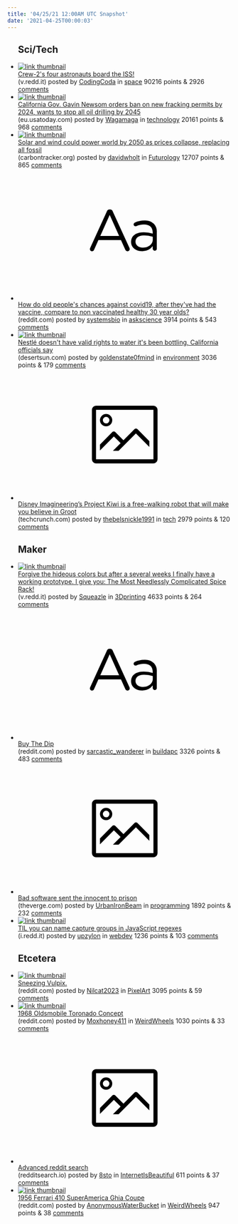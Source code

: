 ```yaml
---
title: '04/25/21 12:00AM UTC Snapshot'
date: '2021-04-25T00:00:03'
---
```

<ul>
<h2>Sci/Tech</h2>

<li><a href='https://v.redd.it/tu3z15d204v61'><img src='https://b.thumbs.redditmedia.com/6r8ks3Ij1T-NeEkQaSCthMQod1XUjsV6AL0FHGozjGM.jpg' alt='link thumbnail'></a><div><div class='linkTitle'><a href='https://v.redd.it/tu3z15d204v61'>Crew-2's four astronauts board the ISS!</a></div>(v.redd.it) posted by <a href='https://www.reddit.com/user/CodingCoda'>CodingCoda</a> in <a href='https://www.reddit.com/r/space'>space</a> 90216 points & 2926 <a href='https://www.reddit.com/r/space/comments/mxid7v/crew2s_four_astronauts_board_the_iss/'>comments</a></div></li>

<li><a href='https://eu.usatoday.com/story/news/nation/2021/04/23/california-gavin-newsom-ban-fracking-permits-2024-oil-drilling/7357588002/'><img src='https://b.thumbs.redditmedia.com/xP0iKhMci7YXOBPmb_HaL7onmLq2hCqpIEyy4B0fiaM.jpg' alt='link thumbnail'></a><div><div class='linkTitle'><a href='https://eu.usatoday.com/story/news/nation/2021/04/23/california-gavin-newsom-ban-fracking-permits-2024-oil-drilling/7357588002/'>California Gov. Gavin Newsom orders ban on new fracking permits by 2024, wants to stop all oil drilling by 2045</a></div>(eu.usatoday.com) posted by <a href='https://www.reddit.com/user/Wagamaga'>Wagamaga</a> in <a href='https://www.reddit.com/r/technology'>technology</a> 20161 points & 968 <a href='https://www.reddit.com/r/technology/comments/mxkg16/california_gov_gavin_newsom_orders_ban_on_new/'>comments</a></div></li>

<li><a href='https://carbontracker.org/solar-and-wind-can-meet-world-energy-demand-100-times-over-renewables/'><img src='https://b.thumbs.redditmedia.com/cS3G2_lEfOehLl38RSBywo70GQaPJ5QEsX2IFOBc2-c.jpg' alt='link thumbnail'></a><div><div class='linkTitle'><a href='https://carbontracker.org/solar-and-wind-can-meet-world-energy-demand-100-times-over-renewables/'>Solar and wind could power world by 2050 as prices collapse, replacing all fossil</a></div>(carbontracker.org) posted by <a href='https://www.reddit.com/user/davidwholt'>davidwholt</a> in <a href='https://www.reddit.com/r/Futurology'>Futurology</a> 12707 points & 865 <a href='https://www.reddit.com/r/Futurology/comments/mxbel7/solar_and_wind_could_power_world_by_2050_as/'>comments</a></div></li>

<li><a href='https://www.reddit.com/r/askscience/comments/mxiais/how_do_old_peoples_chances_against_covid19_after/'><svg version='1.1' viewBox='-34 -12 104 64' preserveAspectRatio='xMidYMid slice' xmlns='http://www.w3.org/2000/svg' xmlns:xlink='http://www.w3.org/1999/xlink'>
    <title>text link thumbnail</title>
    <path d='M12.19,8.84a1.45,1.45,0,0,0-1.4-1h-.12a1.46,1.46,0,0,0-1.42,1L1.14,26.56a1.29,1.29,0,0,0-.14.59,1,1,0,0,0,1,1,1.12,1.12,0,0,0,1.08-.77l2.08-4.65h11l2.08,4.59a1.24,1.24,0,0,0,1.12.83,1.08,1.08,0,0,0,1.08-1.08,1.64,1.64,0,0,0-.14-.57ZM6.08,20.71l4.59-10.22,4.6,10.22Z'>
    </path>
    <path d='M32.24,14.78A6.35,6.35,0,0,0,27.6,13.2a11.36,11.36,0,0,0-4.7,1,1,1,0,0,0-.58.89,1,1,0,0,0,.94.92,1.23,1.23,0,0,0,.39-.08,8.87,8.87,0,0,1,3.72-.81c2.7,0,4.28,1.33,4.28,3.92v.5a15.29,15.29,0,0,0-4.42-.61c-3.64,0-6.14,1.61-6.14,4.64v.05c0,2.95,2.7,4.48,5.37,4.48a6.29,6.29,0,0,0,5.19-2.48V26.9a1,1,0,0,0,1,1,1,1,0,0,0,1-1.06V19A5.71,5.71,0,0,0,32.24,14.78Zm-.56,7.7c0,2.28-2.17,3.89-4.81,3.89-1.94,0-3.61-1.06-3.61-2.86v-.06c0-1.8,1.5-3,4.2-3a15.2,15.2,0,0,1,4.22.61Z'>
    </path>
    </svg></a><div><div class='linkTitle'><a href='https://www.reddit.com/r/askscience/comments/mxiais/how_do_old_peoples_chances_against_covid19_after/'>How do old people's chances against covid19, after they've had the vaccine, compare to non vaccinated healthy 30 year olds?</a></div>(reddit.com) posted by <a href='https://www.reddit.com/user/systemsbio'>systemsbio</a> in <a href='https://www.reddit.com/r/askscience'>askscience</a> 3914 points & 543 <a href='https://www.reddit.com/r/askscience/comments/mxiais/how_do_old_peoples_chances_against_covid19_after/'>comments</a></div></li>

<li><a href='https://www.desertsun.com/story/news/environment/2021/04/23/california-officials-tell-nestle-halt-authorized-water-diversions/7353217002/'><img src='https://b.thumbs.redditmedia.com/opoVl1QLv_91joVUu4A9MzjJHSwZihLXcKwC88yvPaA.jpg' alt='link thumbnail'></a><div><div class='linkTitle'><a href='https://www.desertsun.com/story/news/environment/2021/04/23/california-officials-tell-nestle-halt-authorized-water-diversions/7353217002/'>Nestlé doesn't have valid rights to water it's been bottling, California officials say</a></div>(desertsun.com) posted by <a href='https://www.reddit.com/user/goldenstate0fmind'>goldenstate0fmind</a> in <a href='https://www.reddit.com/r/environment'>environment</a> 3036 points & 179 <a href='https://www.reddit.com/r/environment/comments/mxdnh2/nestlé_doesnt_have_valid_rights_to_water_its_been/'>comments</a></div></li>

<li><a href='https://techcrunch.com/2021/04/23/disney-imagineerings-project-kiwi-is-free-walking-robot-that-will-make-you-believe-in-groot/'><svg version='1.1' viewBox='-34 -14 104 64' preserveAspectRatio='xMidYMid meet' xmlns='http://www.w3.org/2000/svg' xmlns:xlink='http://www.w3.org/1999/xlink'>
    <title>link thumbnail</title>
    <path d='M32,4H4A2,2,0,0,0,2,6V30a2,2,0,0,0,2,2H32a2,2,0,0,0,2-2V6A2,2,0,0,0,32,4ZM4,30V6H32V30Z'></path>
    <path d='M8.92,14a3,3,0,1,0-3-3A3,3,0,0,0,8.92,14Zm0-4.6A1.6,1.6,0,1,1,7.33,11,1.6,1.6,0,0,1,8.92,9.41Z'></path>
    <path d='M22.78,15.37l-5.4,5.4-4-4a1,1,0,0,0-1.41,0L5.92,22.9v2.83l6.79-6.79L16,22.18l-3.75,3.75H15l8.45-8.45L30,24V21.18l-5.81-5.81A1,1,0,0,0,22.78,15.37Z'></path>
    </svg></a><div><div class='linkTitle'><a href='https://techcrunch.com/2021/04/23/disney-imagineerings-project-kiwi-is-free-walking-robot-that-will-make-you-believe-in-groot/'>Disney Imagineering’s Project Kiwi is a free-walking robot that will make you believe in Groot</a></div>(techcrunch.com) posted by <a href='https://www.reddit.com/user/thebelsnickle1991'>thebelsnickle1991</a> in <a href='https://www.reddit.com/r/tech'>tech</a> 2979 points & 120 <a href='https://www.reddit.com/r/tech/comments/mxegkq/disney_imagineerings_project_kiwi_is_a/'>comments</a></div></li>

<h2>Maker</h2>

<li><a href='https://v.redd.it/dj5tk16rf5v61'><img src='https://b.thumbs.redditmedia.com/3Oig37jnqLwqrdbjBJYyvV-EC6RP4GhsZYSLXCvvmog.jpg' alt='link thumbnail'></a><div><div class='linkTitle'><a href='https://v.redd.it/dj5tk16rf5v61'>Forgive the hideous colors but after a several weeks I finally have a working prototype. I give you: The Most Needlessly Complicated Spice Rack!</a></div>(v.redd.it) posted by <a href='https://www.reddit.com/user/Squeazle'>Squeazle</a> in <a href='https://www.reddit.com/r/3Dprinting'>3Dprinting</a> 4633 points & 264 <a href='https://www.reddit.com/r/3Dprinting/comments/mxnmez/forgive_the_hideous_colors_but_after_a_several/'>comments</a></div></li>

<li><a href='https://www.reddit.com/r/buildapc/comments/mxcxl1/buy_the_dip/'><svg version='1.1' viewBox='-34 -12 104 64' preserveAspectRatio='xMidYMid slice' xmlns='http://www.w3.org/2000/svg' xmlns:xlink='http://www.w3.org/1999/xlink'>
    <title>text link thumbnail</title>
    <path d='M12.19,8.84a1.45,1.45,0,0,0-1.4-1h-.12a1.46,1.46,0,0,0-1.42,1L1.14,26.56a1.29,1.29,0,0,0-.14.59,1,1,0,0,0,1,1,1.12,1.12,0,0,0,1.08-.77l2.08-4.65h11l2.08,4.59a1.24,1.24,0,0,0,1.12.83,1.08,1.08,0,0,0,1.08-1.08,1.64,1.64,0,0,0-.14-.57ZM6.08,20.71l4.59-10.22,4.6,10.22Z'>
    </path>
    <path d='M32.24,14.78A6.35,6.35,0,0,0,27.6,13.2a11.36,11.36,0,0,0-4.7,1,1,1,0,0,0-.58.89,1,1,0,0,0,.94.92,1.23,1.23,0,0,0,.39-.08,8.87,8.87,0,0,1,3.72-.81c2.7,0,4.28,1.33,4.28,3.92v.5a15.29,15.29,0,0,0-4.42-.61c-3.64,0-6.14,1.61-6.14,4.64v.05c0,2.95,2.7,4.48,5.37,4.48a6.29,6.29,0,0,0,5.19-2.48V26.9a1,1,0,0,0,1,1,1,1,0,0,0,1-1.06V19A5.71,5.71,0,0,0,32.24,14.78Zm-.56,7.7c0,2.28-2.17,3.89-4.81,3.89-1.94,0-3.61-1.06-3.61-2.86v-.06c0-1.8,1.5-3,4.2-3a15.2,15.2,0,0,1,4.22.61Z'>
    </path>
    </svg></a><div><div class='linkTitle'><a href='https://www.reddit.com/r/buildapc/comments/mxcxl1/buy_the_dip/'>Buy The Dip</a></div>(reddit.com) posted by <a href='https://www.reddit.com/user/sarcastic_wanderer'>sarcastic_wanderer</a> in <a href='https://www.reddit.com/r/buildapc'>buildapc</a> 3326 points & 483 <a href='https://www.reddit.com/r/buildapc/comments/mxcxl1/buy_the_dip/'>comments</a></div></li>

<li><a href='https://www.theverge.com/2021/4/23/22399721/uk-post-office-software-bug-criminal-convictions-overturned'><svg version='1.1' viewBox='-34 -14 104 64' preserveAspectRatio='xMidYMid meet' xmlns='http://www.w3.org/2000/svg' xmlns:xlink='http://www.w3.org/1999/xlink'>
    <title>link thumbnail</title>
    <path d='M32,4H4A2,2,0,0,0,2,6V30a2,2,0,0,0,2,2H32a2,2,0,0,0,2-2V6A2,2,0,0,0,32,4ZM4,30V6H32V30Z'></path>
    <path d='M8.92,14a3,3,0,1,0-3-3A3,3,0,0,0,8.92,14Zm0-4.6A1.6,1.6,0,1,1,7.33,11,1.6,1.6,0,0,1,8.92,9.41Z'></path>
    <path d='M22.78,15.37l-5.4,5.4-4-4a1,1,0,0,0-1.41,0L5.92,22.9v2.83l6.79-6.79L16,22.18l-3.75,3.75H15l8.45-8.45L30,24V21.18l-5.81-5.81A1,1,0,0,0,22.78,15.37Z'></path>
    </svg></a><div><div class='linkTitle'><a href='https://www.theverge.com/2021/4/23/22399721/uk-post-office-software-bug-criminal-convictions-overturned'>Bad software sent the innocent to prison</a></div>(theverge.com) posted by <a href='https://www.reddit.com/user/UrbanIronBeam'>UrbanIronBeam</a> in <a href='https://www.reddit.com/r/programming'>programming</a> 1892 points & 232 <a href='https://www.reddit.com/r/programming/comments/mxkou6/bad_software_sent_the_innocent_to_prison/'>comments</a></div></li>

<li><a href='https://i.redd.it/04oncp55n0v61.png'><img src='https://b.thumbs.redditmedia.com/2-aKBc_OBkCnlF1dxG5qU2Jph-11FgK0GRDR_A1dY_Q.jpg' alt='link thumbnail'></a><div><div class='linkTitle'><a href='https://i.redd.it/04oncp55n0v61.png'>TIL you can name capture groups in JavaScript regexes</a></div>(i.redd.it) posted by <a href='https://www.reddit.com/user/upzylon'>upzylon</a> in <a href='https://www.reddit.com/r/webdev'>webdev</a> 1236 points & 103 <a href='https://www.reddit.com/r/webdev/comments/mx8yjr/til_you_can_name_capture_groups_in_javascript/'>comments</a></div></li>

<h2>Etcetera</h2>

<li><a href='https://www.reddit.com/gallery/mxg9kq'><img src='https://b.thumbs.redditmedia.com/yaujDQ0pToyZgVrwupPxsmxtYqJm8GntrgJtrTTNpEA.jpg' alt='link thumbnail'></a><div><div class='linkTitle'><a href='https://www.reddit.com/gallery/mxg9kq'>Sneezing Vulpix.</a></div>(reddit.com) posted by <a href='https://www.reddit.com/user/Nilcat2023'>Nilcat2023</a> in <a href='https://www.reddit.com/r/PixelArt'>PixelArt</a> 3095 points & 59 <a href='https://www.reddit.com/r/PixelArt/comments/mxg9kq/sneezing_vulpix/'>comments</a></div></li>

<li><a href='https://www.reddit.com/gallery/mx94nc'><img src='https://b.thumbs.redditmedia.com/0x4Mh4_k9EyEvugDoihGxmvRPuaN2sYB1HYXI6xe8wM.jpg' alt='link thumbnail'></a><div><div class='linkTitle'><a href='https://www.reddit.com/gallery/mx94nc'>1968 Oldsmobile Toronado Concept</a></div>(reddit.com) posted by <a href='https://www.reddit.com/user/Moxhoney411'>Moxhoney411</a> in <a href='https://www.reddit.com/r/WeirdWheels'>WeirdWheels</a> 1030 points & 33 <a href='https://www.reddit.com/r/WeirdWheels/comments/mx94nc/1968_oldsmobile_toronado_concept/'>comments</a></div></li>

<li><a href='https://redditsearch.io/'><svg version='1.1' viewBox='-34 -14 104 64' preserveAspectRatio='xMidYMid meet' xmlns='http://www.w3.org/2000/svg' xmlns:xlink='http://www.w3.org/1999/xlink'>
    <title>link thumbnail</title>
    <path d='M32,4H4A2,2,0,0,0,2,6V30a2,2,0,0,0,2,2H32a2,2,0,0,0,2-2V6A2,2,0,0,0,32,4ZM4,30V6H32V30Z'></path>
    <path d='M8.92,14a3,3,0,1,0-3-3A3,3,0,0,0,8.92,14Zm0-4.6A1.6,1.6,0,1,1,7.33,11,1.6,1.6,0,0,1,8.92,9.41Z'></path>
    <path d='M22.78,15.37l-5.4,5.4-4-4a1,1,0,0,0-1.41,0L5.92,22.9v2.83l6.79-6.79L16,22.18l-3.75,3.75H15l8.45-8.45L30,24V21.18l-5.81-5.81A1,1,0,0,0,22.78,15.37Z'></path>
    </svg></a><div><div class='linkTitle'><a href='https://redditsearch.io/'>Advanced reddit search</a></div>(redditsearch.io) posted by <a href='https://www.reddit.com/user/8sto'>8sto</a> in <a href='https://www.reddit.com/r/InternetIsBeautiful'>InternetIsBeautiful</a> 611 points & 37 <a href='https://www.reddit.com/r/InternetIsBeautiful/comments/mxo7eh/advanced_reddit_search/'>comments</a></div></li>

<li><a href='https://www.reddit.com/gallery/mxk5uu'><img src='https://b.thumbs.redditmedia.com/DiTNGs_GU_stBQYX2L1VqnUW3wiLckZh6KMSSzbaW7Y.jpg' alt='link thumbnail'></a><div><div class='linkTitle'><a href='https://www.reddit.com/gallery/mxk5uu'>1956 Ferrari 410 SuperAmerica Ghia Coupe</a></div>(reddit.com) posted by <a href='https://www.reddit.com/user/AnonymousWaterBucket'>AnonymousWaterBucket</a> in <a href='https://www.reddit.com/r/WeirdWheels'>WeirdWheels</a> 947 points & 38 <a href='https://www.reddit.com/r/WeirdWheels/comments/mxk5uu/1956_ferrari_410_superamerica_ghia_coupe/'>comments</a></div></li>

</ul>
